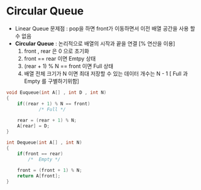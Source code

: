 # Circular Queue

- Linear Queue 문제점 : pop을 하면 front가 이동하면서 이전 배열 공간을 사용 할 수 없음
- **Circular Queue** : 논리적으로 배열의 시작과 끝을 연결 [% 연산을 이용]
  1. front , rear 은 0 으로 초기화
  2. front == rear 이면 Emtpy 상태
  3. (rear + 1) % N == front 이면 Full 상태
  4.  배열 전체 크기가 N 이면 최대 저장할 수 있는 데이터 개수는 N - 1 [ Full 과 Empty 를 구별하기위함]

~~~c
void Euqueue(int A[] , int D , int N)
{
	if((rear + 1) % N == front)
			/* Full */
	
	rear = (rear + 1) % N;
	A[rear] = D;
}

int Dequeue(int A[] , int N)
{
	if(front == rear)
		/*	Empty */
	
	front = (front + 1) % N;
	return A[front];
}
~~~

